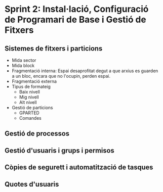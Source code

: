 # Sprint 2: Instal·lació, Configuració de Programari de Base i Gestió de Fitxers

## Sistemes de fitxers i particions
 - Mida sector
 - Mida block
 - Fragmentació interna: Espai desaprofitat degut a que arxius es guarden a un bloc, encara que no l'ocupin, perden espai.
 - Fragmentació externa
 - Tipus de formateig
   - Baix nivell
   - Mig nivell
   - Alt nivell
 - Gestió de particions
   - GPARTED
   - Comandes






## Gestió de processos
## Gestió d'usuaris i grups i permisos
## Còpies de segurett i automatització de tasques
## Quotes d'usuaris
